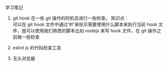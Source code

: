 学习笔记
1. git hook
在一些 git 操作的时机去进行一些检查。
知识点：    
可以在 git hook 文件中通过'#!'来标示需要使用什么脚本来执行当前 hook 文件，就可以使用我们熟悉的脚本比如 nodejs 来写 hook 文件，在 git 操作之前做一些检查   
2. eslint
js 的代码检查工具

3. 无头浏览器